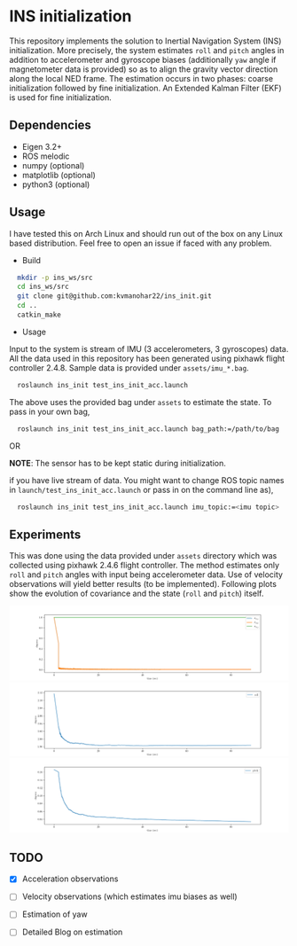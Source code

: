 # INS initialization
This repository implements the solution to Inertial Navigation System (INS) initialization. More precisely, the system estimates `roll` and `pitch` angles in addition to accelerometer and gyroscope biases (additionally `yaw` angle if magnetometer data is provided) so as to align the gravity vector direction along the local NED frame. The estimation occurs in two phases: coarse initialization followed by fine initialization. An Extended Kalman Filter (EKF) is used for fine initialization.

## Dependencies
- Eigen 3.2+
- ROS melodic
- numpy (optional)
- matplotlib (optional)
- python3 (optional)

## Usage
I have tested this on Arch Linux and should run out of the box on any Linux based distribution. Feel free to open an issue if faced with any problem.

- Build

```bash
  mkdir -p ins_ws/src
  cd ins_ws/src 
  git clone git@github.com:kvmanohar22/ins_init.git
  cd ..
  catkin_make
```

- Usage

Input to the system is stream of IMU (3 accelerometers, 3 gyroscopes) data. All the data used in this repository has been generated using pixhawk flight controller 2.4.8. Sample data is provided under `assets/imu_*.bag`.

```bash
  roslaunch ins_init test_ins_init_acc.launch
```

The above uses the provided bag under `assets` to estimate the state. To pass in your own bag,

```bash
  roslaunch ins_init test_ins_init_acc.launch bag_path:=/path/to/bag
```
OR

**NOTE**: The sensor has to be kept static during initialization.

if you have live stream of data. You might want to change ROS topic names in `launch/test_ins_init_acc.launch` or pass in on the command line as),

```bash
  roslaunch ins_init test_ins_init_acc.launch imu_topic:=<imu topic>
```

## Experiments
This was done using the data provided under `assets` directory which was collected using pixhawk 2.4.6 flight controller. The method estimates only `roll` and `pitch` angles with input being accelerometer data. Use of velocity observations will yield better results (to be implemented). Following plots show the evolution of covariance and the state (`roll` and `pitch`) itself.

<div class="fig figcenter fighighlight">
  <img src="assets/imu_test_00_covariance.png">
</div>

<div class="fig figcenter fighighlight">
  <img src="assets/imu_test_00_roll.png">
</div>

<div class="fig figcenter fighighlight">
  <img src="assets/imu_test_00_pitch.png">
</div>

## TODO
- [x] Acceleration observations
- [ ] Velocity observations (which estimates imu biases as well)
- [ ] Estimation of yaw
- [ ] Detailed Blog on estimation

